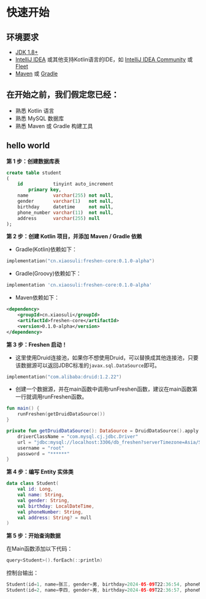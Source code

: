 # 快速开始

## 环境要求
- [JDK 1.8+](https://www.oracle.com/cn/java/technologies/downloads/#java8)
- [IntelliJ IDEA](https://www.jetbrains.com.cn/idea/download/?section=windows) 或其他支持Kotlin语言的IDE，如 [IntelliJ IDEA Community](https://www.jetbrains.com.cn/idea/download/?section=windows) 或 [Fleet](https://www.jetbrains.com.cn/fleet/download/#section=windows)
- [Maven](https://maven.apache.org/download.cgi) 或 [Gradle](https://gradle.org/releases/)

## 在开始之前，我们假定您已经：
- 熟悉 Kotlin 语言
- 熟悉 MySQL 数据库
- 熟悉 Maven 或 Gradle 构建工具

## hello world 

**第 1 步：创建数据库表**
```sql
create table student
(
    id           tinyint auto_increment
        primary key,
    name         varchar(255) not null,
    gender       varchar(1)   not null,
    birthday     datetime     not null,
    phone_number varchar(11)  not null,
    address      varchar(255) null
);
```

**第 2 步：创建 Kotlin 项目，并添加 Maven / Gradle 依赖**

- Gradle(Kotlin)依赖如下：
```kotlin
implementation("cn.xiaosuli:freshen-core:0.1.0-alpha")
```
- Gradle(Groovy)依赖如下：
```groovy
implementation 'cn.xiaosuli:freshen-core:0.1.0-alpha'
```
- Maven依赖如下：
```xml
<dependency>
    <groupId>cn.xiaosuli</groupId>
    <artifactId>freshen-core</artifactId>
    <version>0.1.0-alpha</version>
</dependency>
```

**第 3 步：Freshen 启动！**
- 这里使用Druid连接池，如果你不想使用Druid，可以替换成其他连接池，只要该数据源可以返回JDBC标准的`javax.sql.DataSource`即可。
```kotlin
implementation("com.alibaba:druid:1.2.22")
```
- 创建一个数据源，并在main函数中调用runFreshen函数，建议在main函数第一行就调用runFreshen函数。
```kotlin
fun main() {
    runFreshen(getDruidDataSource())
}

private fun getDruidDataSource(): DataSource = DruidDataSource().apply {
    driverClassName = "com.mysql.cj.jdbc.Driver"
    url = "jdbc:mysql://localhost:3306/db_freshen?serverTimezone=Asia/Shanghai"
    username = "root"
    password = "******"
}
```

**第 4 步：编写 Entity 实体类**

```kotlin
data class Student(
    val id: Long,
    val name: String,
    val gender: String,
    val birthday: LocalDateTime,
    val phoneNumber: String,
    val address: String? = null
)
```

**第 5 步：开始查询数据**

在Main函数添加以下代码：
```kotlin
query<Student>().forEach(::println)
```
控制台输出：
```kotlin
Student(id=1, name=张三, gender=男, birthday=2024-05-09T22:36:54, phoneNumber=17745654321, address=浙江省杭州市)
Student(id=2, name=李四, gender=男, birthday=2024-05-09T22:36:57, phoneNumber=13245657274, address=广东省广州市)
```